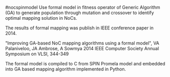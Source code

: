 #nocspinmodel
Use formal model in fitness operator of Generic Algorithm (GA) to generate population through mutation and crossover to identify optimal mapping solution in NoCs.

The results of formal mapping was publish in IEEE conference paper in 2014.

"Improving GA-based NoC mapping algorithms using a formal model", VA Palaniveloo, JA Ambrose, A Sowmya 2014 IEEE Computer Society Annual Symposium on VLSI, 344-349

The formal model is compiled to C from SPIN Promela model and embedded into GA based mapping algorithm implemented in Python.